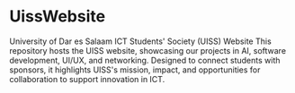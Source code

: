 # UissWebsite
University of Dar es Salaam ICT Students' Society (UISS) Website This repository hosts the UISS website, showcasing our projects in AI, software development, UI/UX, and networking. Designed to connect students with sponsors, it highlights UISS's mission, impact, and opportunities for collaboration to support innovation in ICT.

